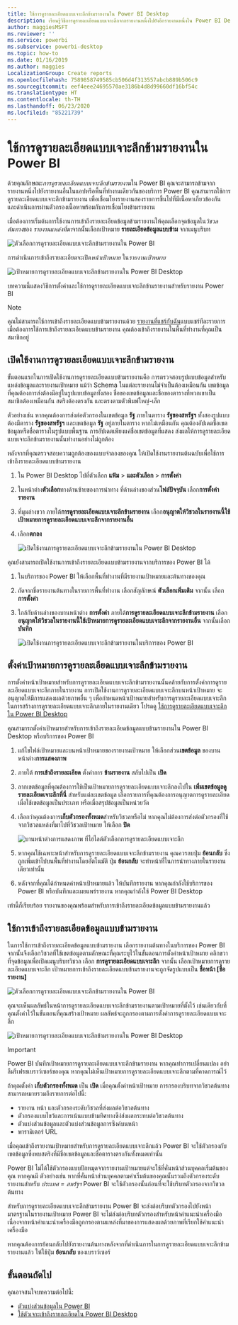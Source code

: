 ```yaml
---
title: ใช้การดูรายละเอียดแบบเจาะลึกข้ามรายงานใน Power BI Desktop
description: เรียนรู้วิธีการดูรายละเอียดแบบเจาะลึกจากรายงานหนึ่งไปยังอีกรายงานหนึ่งใน Power BI Desktop
author: maggiesMSFT
ms.reviewer: ''
ms.service: powerbi
ms.subservice: powerbi-desktop
ms.topic: how-to
ms.date: 01/16/2019
ms.author: maggies
LocalizationGroup: Create reports
ms.openlocfilehash: 7589858749585cb506d4f313557abcb889b506c9
ms.sourcegitcommit: eef4eee24695570ae3186b4d8d99660df16bf54c
ms.translationtype: HT
ms.contentlocale: th-TH
ms.lasthandoff: 06/23/2020
ms.locfileid: "85221739"
---
```

# <a name="use-cross-report-drillthrough-in-power-bi"></a>ใช้การดูรายละเอียดแบบเจาะลึกข้ามรายงานใน Power BI

ด้วยคุณลักษณะ*การดูรายละเอียดแบบเจาะลึกข้ามรายงาน*ใน Power BI คุณจะสามารถข้ามจากรายงานหนึ่งไปยังรายงานอื่นในแอปหรือพื้นที่ทำงานเดียวกันของบริการ Power BI คุณสามารถใช้การดูรายละเอียดแบบเจาะลึกข้ามรายงาน เพื่อเชื่อมโยงรายงานสองรายการขึ้นไปที่มีเนื้อหาเกี่ยวข้องกัน และดำเนินการผ่านตัวกรองเนื้อหาพร้อมกับการเชื่อมโยงข้ามรายงาน 

เมื่อต้องการเริ่มต้นการใช้งานการเข้าถึงรายละเอียดข้อมูลข้ามรายงานให้คุณเลือกจุดข้อมูลใน*วิชวลต้นทาง*ของ *รายงานแหล่งที่มา*จากนั้นเลือกเป้าหมาย **รายละเอียดข้อมูลแบบข้าม** จากเมนูบริบท 

![ตัวเลือกการดูรายละเอียดแบบเจาะลึกข้ามรายงานใน Power BI](media/desktop-cross-report-drill-through/cross-report-drill-through-01.png)

การดำเนินการเข้าถึงรายละเอียดจะเปิด*หน้าเป้าหมาย* ใน*รายงานเป้าหมาย* 

![เป้าหมายการดูรายละเอียดแบบเจาะลึกข้ามรายงานใน Power BI Desktop](media/desktop-cross-report-drill-through/cross-report-drill-through-01a.png)

บทความนี้แสดงวิธีการตั้งค่าและใช้การดูรายละเอียดแบบเจาะลึกข้ามรายงานสำหรับรายงาน Power BI

> [!NOTE]
> คุณไม่สามารถใช้การเข้าถึงรายละเอียดแบบข้ามรายงานด้วย [รายงานที่แชร์กับฉัน](../collaborate-share/service-share-dashboards.md#share-a-dashboard-or-report)แบบแชร์ทีละรายการ เมื่อต้องการใช้การเข้าถึงรายละเอียดแบบข้ามรายงาน คุณต้องเข้าถึงรายงานในพื้นที่ทำงานที่คุณเป็นสมาชิกอยู่

## <a name="enable-cross-report-drillthrough"></a>เปิดใช้งานการดูรายละเอียดแบบเจาะลึกข้ามรายงาน

ขั้นตอนแรกในการเปิดใช้งานการดูรายละเอียดแบบข้ามรายงานคือ การตรวจสอบรูปแบบข้อมูลสำหรับแหล่งข้อมูลและรายงานเป้าหมาย แม้ว่า Schema ในแต่ละรายงานไม่จำเป็นต้องเหมือนกัน เขตข้อมูลที่คุณต้องการส่งต้องมีอยู่ในรูปแบบข้อมูลทั้งสอง ชื่อของเขตข้อมูลและชื่อของตารางที่พวกเขาเป็นสมาชิกต้องเหมือนกัน สตริงต้องตรงกัน และตรงตามตัวพิมพ์ใหญ่-เล็ก

ตัวอย่างเช่น หากคุณต้องการส่งต่อตัวกรองในเขตข้อมูล **รัฐ** ภายในตาราง **รัฐของสหรัฐฯ** ทั้งสองรูปแบบต้องมีตาราง **รัฐของสหรัฐฯ** และเขตข้อมูล **รัฐ** อยู่ภายในตาราง หากไม่เหมือนกัน คุณต้องอัปเดตชื่อเขตข้อมูลหรือชื่อตารางในรูปแบบพื้นฐาน การอัปเดตเพียงแค่ชื่อเขตข้อมูลที่แสดง ส่งผลให้การดูรายละเอียดแบบเจาะลึกข้ามรายงานนั้นทำงานอย่างไม่ถูกต้อง

หลังจากที่คุณตรวจสอบความถูกต้องของแบบจำลองของคุณ ให้เปิดใช้งานรายงานต้นฉบับเพื่อใช้การเข้าถึงรายละเอียดแบบข้ามรายงาน 

1. ใน Power BI Desktop ไปที่ตัวเลือก **แฟ้ม** > **และตัวเลือก** > **การตั้งค่า** 
1. ในหน้าต่าง**ตัวเลือก**ทางด้านซ้ายของการนำทาง ที่ด้านล่างของส่วน**ไฟล์ปัจจุบัน** เลือก**การตั้งค่ารายงาน** 
1. ที่มุมล่างขวา ภายใต้**การดูรายละเอียดแบบเจาะลึกข้ามรายงาน** เลือก**อนุญาตให้วิชวลในรายงานนี้ใช้เป้าหมายการดูรายละเอียดแบบเจาะลึกจากรายงานอื่น** 
1. เลือก**ตกลง** 
   
   ![เปิดใช้งานการดูรายละเอียดแบบเจาะลึกข้ามรายงานใน Power BI Desktop](media/desktop-cross-report-drill-through/cross-report-drill-through-02.png)

คุณยังสามารถเปิดใช้งานการเข้าถึงรายละเอียดแบบข้ามรายงานจากบริการของ Power BI ได้
1. ในบริการของ Power BI ให้เลือกพื้นที่ทำงานที่มีรายงานเป้าหมายและต้นทางของคุณ
1. ถัดจากชื่อรายงานต้นทางในรายการพื้นที่ทำงาน เลือกสัญลักษณ์ **ตัวเลือกเพิ่มเติม** จากนั้น เลือก **การตั้งค่า** 
1. ใกล้กับด้านล่างของบานหน้าต่าง **การตั้งค่า** ภายใต้**การดูรายละเอียดแบบเจาะลึกข้ามรายงาน** เลือก**อนุญาตให้วิชวลในรายงานนี้ใช้เป้าหมายการดูรายละเอียดแบบเจาะลึกจากรายงานอื่น** จากนั้นเลือก **บันทึก**
   
   ![เปิดใช้งานการดูรายละเอียดแบบเจาะลึกข้ามรายงานในบริการของ Power BI](media/desktop-cross-report-drill-through/cross-report-drill-through-02a.png)

## <a name="set-up-a-cross-report-drillthrough-target"></a>ตั้งค่าเป้าหมายการดูรายละเอียดแบบเจาะลึกข้ามรายงาน

การตั้งค่าหน้าเป้าหมายสำหรับการดูรายละเอียดแบบเจาะลึกข้ามรายงานนั้นคล้ายกับการตั้งค่าการดูรายละเอียดแบบเจาะลึกภายในรายงาน การเปิดใช้งานการดูรายละเอียดแบบเจาะลึกบนหน้าเป้าหมาย จะอนุญาตให้มีการแสดงผลด้วยภาพอื่น ๆ เพื่อกำหนดหน้าเป้าหมายสำหรับการดูรายละเอียดแบบเจาะลึก ในการสร้างการดูรายละเอียดแบบเจาะลึกภายในรายงานเดียว โปรดดู [ใช้การดูรายละเอียดแบบเจาะลึกใน Power BI Desktop](desktop-drillthrough.md)

คุณสามารถตั้งค่าเป้าหมายสำหรับการเข้าถึงรายละเอียดข้อมูลแบบข้ามรายงานใน Power BI Desktop หรือบริการของ Power BI 
1. แก้ไขไฟล์เป้าหมายและบนหน้าเป้าหมายของรายงานเป้าหมาย ให้เลือกส่วน**เขตข้อมูล** ของบานหน้าต่าง**การแสดงภาพ** 
1. ภายใต้ **การเข้าถึงรายละเอียด** ตั้งค่าการ **ข้ามรายงาน** สลับไปเป็น **เปิด** 
1. ลากเขตข้อมูลที่คุณต้องการใช้เป็นเป้าหมายการดูรายละเอียดแบบเจาะลึกลงไปใน **เพิ่มเขตข้อมูลดูรายละเอียดเจาะลึกที่นี่** สำหรับแต่ละเขตข้อมูล เลือกรายการที่คุณต้องการอนุญาตการดูรายละเอียดเมื่อใช้เขตข้อมูลเป็นประเภท หรือเมื่อสรุปข้อมูลเป็นหน่วยวัด 
1. เลือกว่าคุณต้องการ**เก็บตัวกรองทั้งหมด**สำหรับวิชวลหรือไม่ หากคุณไม่ต้องการส่งต่อตัวกรองที่ใช้จากวิชวลแหล่งที่มาไปที่วิชวลเป้าหมาย ให้เลือก **ปิด**
   
   ![บานหน้าต่างการแสดงภาพ ที่ไฮไลต์ตัวเลือกการดูรายละเอียดแบบเจาะลึก](media/desktop-cross-report-drill-through/cross-report-drill-through-03.png)
   
1. หากคุณใช้เฉพาะหน้าสำหรับการดูรายละเอียดแบบเจาะลึกข้ามรายงาน คุณควรลบปุ่ม **ย้อนกลับ** ซึ่งถูกเพิ่มเข้าไปบนพื้นที่ทำงานโดยอัตโนมัติ ปุ่ม **ย้อนกลับ** จะทำหน้าที่ในการนำทางภายในรายงานเดียวเท่านั้น 
1. หลังจากที่คุณได้กำหนดค่าหน้าเป้าหมายแล้ว ให้บันทึกรายงาน หากคุณกำลังใช้บริการของ Power BI หรือบันทึกและเผยแพร่รายงาน หากคุณกำลังใช้ Power BI Desktop

เท่านี้ก็เรียบร้อย รายงานของคุณพร้อมสำหรับการเข้าถึงรายละเอียดข้อมูลแบบข้ามรายงานแล้ว 

## <a name="use-cross-report-drillthrough"></a>ใช้การเข้าถึงรายละเอียดข้อมูลแบบข้ามรายงาน

ในการใช้การเข้าถึงรายละเอียดข้อมูลแบบข้ามรายงาน เลือกรายงานต้นทางในบริการของ Power BI จากนั้นจึงเลือกวิชวลที่ใช้เขตข้อมูลตามลักษณะที่คุณระบุไว้ในขั้นตอนการตั้งค่าหน้าเป้าหมาย คลิกขวาที่จุดข้อมูลเพื่อเปิดเมนูบริบทวิชวล เลือก **การดูรายละเอียดแบบเจาะลึก** จากนั้น เลือกเป้าหมายการดูรายละเอียดแบบเจาะลึก เป้าหมายการเข้าถึงรายละเอียดแบบข้ามรายงานจะถูกจัดรูปแบบเป็น **ชื่อหน้า [ชื่อรายงาน]**

![ตัวเลือกการดูรายละเอียดแบบเจาะลึกข้ามรายงานใน Power BI](media/desktop-cross-report-drill-through/cross-report-drill-through-01.png)

คุณจะเห็นผลลัพธ์ในหน้าการดูรายละเอียดแบบเจาะลึกข้ามรายงานตามเป้าหมายที่ตั้งไว้ เช่นเดียวกับที่คุณตั้งค่าไว้ในขั้นตอนที่คุณสร้างเป้าหมาย ผลลัพธ์จะถูกกรองตามการตั้งค่าการดูรายละเอียดแบบเจาะลึก

![เป้าหมายการดูรายละเอียดแบบเจาะลึกข้ามรายงานใน Power BI Desktop](media/desktop-cross-report-drill-through/cross-report-drill-through-01a.png)

> [!IMPORTANT]
> Power BI บันทึกเป้าหมายการดูรายละเอียดแบบเจาะลึกข้ามรายงาน หากคุณทำการเปลี่ยนแปลง อย่าลืมรีเฟรชเบราว์เซอร์ของคุณ หากคุณไม่เห็นเป้าหมายการดูรายละเอียดแบบเจาะลึกตามที่คาดการณ์ไว้ 

ถ้าคุณตั้งค่า **เก็บตัวกรองทั้งหมด** เป็น **เปิด** เมื่อคุณตั้งค่าหน้าเป้าหมาย การกรองบริบทจากวิชวลต้นทางสามารถหมายรวมถึงรายการต่อไปนี้: 

- รายงาน หน้า และตัวกรองระดับวิชวลที่ส่งผลต่อวิชวลต้นทาง 
- ตัวกรองแบบไขว้และการเน้นแบบข้ามทิศทางซึง่ส่งผลกระทบต่อวิชวลต้นทาง 
- ตัวแบ่งส่วนข้อมูลและตัวแบ่งส่วนข้อมูลการซิงค์บนหน้า
- พารามิเตอร์ URL

เมื่อคุณเข้าถึงรายงานเป้าหมายสำหรับการดูรายละเอียดแบบเจาะลึกแล้ว Power BI จะใช้ตัวกรองกับเขตข้อมูลซึ่งพบสตริงที่มีชื่อเขตข้อมูลและชื่อตารางตรงกันทั้งหมดเท่านั้น 

Power BI ไม่ได้ใช้ตัวกรองแบบปักหมุดจากรายงานเป้าหมายแต่จะใช้ที่คั่นหน้าส่วนบุคคลเริ่มต้นของคุณ หากคุณมี ตัวอย่างเช่น หากที่คั่นหน้าส่วนบุคคลตามค่าเริ่มต้นของคุณนั้นรวมถึงตัวกรองระดับรายงานสำหรับ *ประเทศ = สหรัฐฯ* Power BI จะใช้ตัวกรองนั้นก่อนที่จะใช้บริบทตัวกรองจากวิชวลต้นทาง 

สำหรับการดูรายละเอียดแบบเจาะลึกข้ามรายงาน Power BI จะส่งต่อบริบทตัวกรองไปยังหน้ามาตรฐานในรายงานเป้าหมาย Power BI จะไม่ส่งต่อบริบทตัวกรองสำหรับหน้าคำแนะนำเครื่องมือ เนื่องจากหน้าคำแนะนำเครื่องมือถูกกรองตามแหล่งที่มาของการแสดงผลด้วยภาพที่เรียกใช้คำแนะนำเครื่องมือ

หากคุณต้องการย้อนกลับไปยังรายงานต้นทางหลังจากที่ดำเนินการในการดูรายละเอียดแบบเจาะลึกข้ามรายงานแล้ว ให้ใช้ปุ่ม **ย้อนกลับ** ของเบราว์เซอร์ 

## <a name="next-steps"></a>ขั้นตอนถัดไป

คุณอาจสนใจบทความต่อไปนี้:

- [ตัวแบ่งส่วนข้อมูลใน Power BI](../visuals/power-bi-visualization-slicers.md)
- [ใช้ตัวเจาะเข้าถึงรายละเอียดใน Power BI Desktop](desktop-drillthrough.md)
